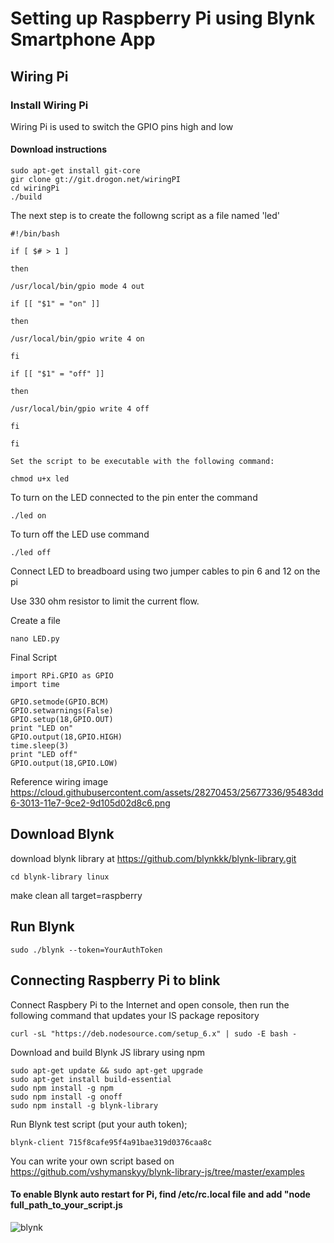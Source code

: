 # Setting up Raspberry Pi using Blynk Smartphone App
## Wiring Pi
### Install Wiring Pi
Wiring Pi is used to switch the GPIO pins high and low
#### Download instructions
```shell
sudo apt-get install git-core
gir clone gt://git.drogon.net/wiringPI
cd wiringPi
./build
```
The next step is to create the followng script as a file named 'led'
```shell
#!/bin/bash

if [ $# > 1 ]

then

/usr/local/bin/gpio mode 4 out

if [[ "$1" = "on" ]]

then

/usr/local/bin/gpio write 4 on

fi

if [[ "$1" = "off" ]]

then

/usr/local/bin/gpio write 4 off

fi

fi

Set the script to be executable with the following command:

chmod u+x led
```
To turn on the LED connected to the pin enter the command
```shell
./led on
```
To turn off the LED use command
```shell
./led off
```
Connect LED to breadboard using two jumper cables to pin 6 and 12 on the pi

Use 330 ohm resistor to limit the current flow.

Create a file 
```shell
nano LED.py
```
Final Script
```shell
import RPi.GPIO as GPIO
import time

GPIO.setmode(GPIO.BCM)
GPIO.setwarnings(False)
GPIO.setup(18,GPIO.OUT)
print "LED on"
GPIO.output(18,GPIO.HIGH)
time.sleep(3)
print "LED off"
GPIO.output(18,GPIO.LOW)
```
Reference wiring image
https://cloud.githubusercontent.com/assets/28270453/25677336/95483dd6-3013-11e7-9ce2-9d105d02d8c6.png

## Download Blynk 
download blynk library at https://github.com/blynkkk/blynk-library.git
```shell
cd blynk-library linux
```
make clean all target=raspberry

## Run Blynk
```shell
sudo ./blynk --token=YourAuthToken
```
## Connecting Raspberry Pi to blink
Connect Raspbery Pi to the Internet and open console, then run the following command that updates your IS package repository
```shell
curl -sL "https://deb.nodesource.com/setup_6.x" | sudo -E bash -
```
Download and build Blynk JS library using npm
```shell
sudo apt-get update && sudo apt-get upgrade
sudo apt-get install build-essential
sudo npm install -g npm
sudo npm install -g onoff
sudo npm install -g blynk-library
```
Run Blynk test script (put your auth token);
```shell
blynk-client 715f8cafe95f4a91bae319d0376caa8c
```
You can write your own script based on https://github.com/vshymanskyy/blynk-library-js/tree/master/examples
#### To enable Blynk auto restart for Pi, find /etc/rc.local file and add "node full_path_to_your_script.js <Auto Toekn>
![blynk](https://cloud.githubusercontent.com/assets/28270453/25913983/af9d3c50-358a-11e7-83c5-03c37438dc5d.png)
